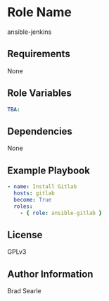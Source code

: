 Role Name
=========

ansible-jenkins

Requirements
------------

None

Role Variables
--------------

```yaml
TBA: 
```

Dependencies
------------

None

Example Playbook
----------------
```yaml
- name: Install Gitlab
  hosts: gitlab
  become: True
  roles:
    - { role: ansible-gitlab }
```
License
-------

GPLv3

Author Information
------------------

Brad Searle

